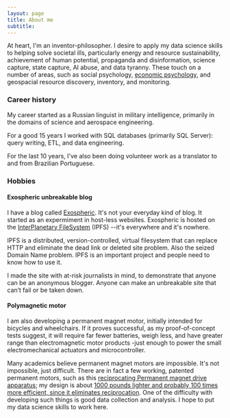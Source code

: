 ```yaml
---
layout: page
title: About me
subtitle: 
---
```

At heart, I'm an inventor-philosopher. I desire to apply my data science skills to helping solve societal ills, particularly energy and resource sustainability, achievement of human potential, propaganda and disinformation, science capture, state capture, AI abuse, and data tyranny. These touch on a number of areas, such as social psychology, [economic psychology](https://paper.dropbox.com/doc/The-Psycho-Linguistics-of-Sustainable-Economy-Q2y2fW9rE9WZbeZBNC2Rl), and geospacial resource discovery, inventory, and monitoring.

### Career history

My career started as a Russian linguist in military intelligence, primarily in the domains of science and aerospace engineering.

For a good 15 years I worked with SQL databases (primarily SQL Server): query writing, ETL, and data engineering.

For the last 10 years, I've also been doing volunteer work as a translator to and from Brazilian Portuguese.

### Hobbies
#### Exospheric unbreakable blog
I have a blog called [Exospheric](https://js.ipfs.io/ipns/QmZJBQBXX98AuTcoR1HBGdbe5Gph74ZBWSgNemBcqPNv1W/). It's not your everyday kind of blog. It started as an expermiment in host-less websites. Exospheric is hosted on the [InterPlanetary FileSystem](https://ipfs.io/) (IPFS) --it's everywhere and it's nowhere.

IPFS is a distributed, version-controlled, virtual filesystem that can replace HTTP and eliminate the dead link or deleted site problem. Also the seized Domain Name problem. IPFS is an important project and people need to know how to use it. 

I made the site with at-risk journalists in mind, to demonstrate that anyone can be an anonymous blogger. Anyone can make an unbreakable site that can’t fail or be taken down. 

#### Polymagnetic motor 
I am also developing a permanent magnet motor, initially intended for bicycles and wheelchairs. If it proves successful, as my proof-of-concept tests suggest, it will require far fewer batteries, weigh less, and have greater range than electromagnetic motor products -just enough to power the small electromechanical actuators and microcontroller. 

Many academics believe permanent magnet motors are impossible. It's not impossible, just difficult. There are in fact a few working, patented permanent motors, such as this [reciprocating Permanent magnet drive apparatus](https://patents.google.com/patent/US8487484B1/en); my design is about [1000 pounds lighter and probably 100 times more efficient, since it eliminates reciprocation](https://www.youtube.com/watch?v=ZoxyqxHYKBs). One of the difficulty with developing such things is good data collection and analysis. I hope to put my data science skills to work here.

